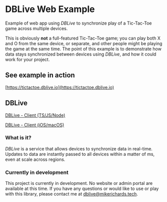 # DBLive Web Example
Example of web app using *DBLive* to synchronize play of a Tic-Tac-Toe game across multiple devices.

This is obviously **not** a full-featured Tic-Tac-Toe game; you can play both X and O from the same device, or separate, and other people might be playing the game at the same time. The point of this example is to demonstrate how data stays synchronized between devices using *DBLive*, and how it could work for your project.

## See example in action
[https://tictactoe.dblive.io](https://tictactoe.dblive.io)

## DBLive
[DBLive - Client (TS/JS/Node)](https://github.com/DBLive/dblive-client-ts-js-node)

[DBLive - Client (iOS/macOS)](https://github.com/DBLive/dblive-client-ios-macos)

### What is it?
*DBLive* is a service that allows devices to synchronize data in real-time. Updates to data are instantly passed to all devices within a matter of ms, even at scale across regions.

### Currently in development
This project is currently in development. No website or admin portal are available at this time. If you have any questions or would like to use or play with this library, please contact me at [dblive@mikerichards.tech](mailto:dblive@mikerichards.tech).
